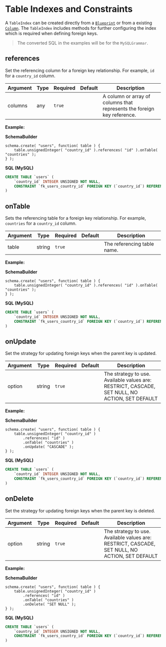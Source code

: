 # Table Indexes and Constraints

A `TableIndex` can be created directly from a [`Blueprint`](schema/creating-table-constraints.md) or from a existing [`Column`](schema/modifiers.md).  The `TableIndex` includes methods for further configuring the index which is required when defining foreign keys.

> The converted SQL in the examples will be for the `MySQLGrammar`.

## references

Set the referencing column for a foreign key relationship.
For example, `id` for a `country_id` column.

| Argument | Type | Required | Default |                               Description                               |
|----------|------|----------|---------|-------------------------------------------------------------------------|
| columns  | any  | `true`   |         | A column or array of columns that represents the foreign key reference. |

**Example:**

__SchemaBuilder__
```
schema.create( "users", function( table ) {
	table.unsignedInteger( "country_id" ).references( "id" ).onTable( "countries" );
} );
```

__SQL (MySQL)__
```sql
CREATE TABLE `users` (
	`country_id` INTEGER UNSIGNED NOT NULL,
	CONSTRAINT `fk_users_country_id` FOREIGN KEY (`country_id`) REFERENCES `countries` (`id`) ON UPDATE NO ACTION ON DELETE NO ACTION
)
```

## onTable

Sets the referencing table for a foreign key relationship.
For example, `countries` for a `country_id` column.

| Argument |  Type  | Required | Default |         Description         |
|----------|--------|----------|---------|-----------------------------|
| table    | string | `true`   |         | The referencing table name. |

**Example:**

__SchemaBuilder__
```
schema.create( "users", function( table ) {
	table.unsignedInteger( "country_id" ).references( "id" ).onTable( "countries" );
} );
```

__SQL (MySQL)__
```sql
CREATE TABLE `users` (
	`country_id` INTEGER UNSIGNED NOT NULL,
	CONSTRAINT `fk_users_country_id` FOREIGN KEY (`country_id`) REFERENCES `countries` (`id`) ON UPDATE NO ACTION ON DELETE NO ACTION
)
```

## onUpdate

Set the strategy for updating foreign keys when the parent key is updated.

| Argument |  Type  | Required | Default |                                          Description                                           |
|----------|--------|----------|---------|------------------------------------------------------------------------------------------------|
| option   | string | `true`   |         | The strategy to use. Available values are: RESTRICT, CASCADE, SET NULL, NO ACTION, SET DEFAULT |

**Example:**

__SchemaBuilder__
```
schema.create( "users", function( table ) {
	table.unsignedInteger( "country_id" )
		.references( "id" )
		.onTable( "countries" )
		.onUpdate( "CASCADE" );
} );
```

__SQL (MySQL)__
```sql
CREATE TABLE `users` (
	`country_id` INTEGER UNSIGNED NOT NULL,
	CONSTRAINT `fk_users_country_id` FOREIGN KEY (`country_id`) REFERENCES `countries` (`id`) ON UPDATE CASCADE ON DELETE NO ACTION
)
```

## onDelete

Set the strategy for updating foreign keys when the parent key is deleted.

| Argument |  Type  | Required | Default |                                          Description                                           |
|----------|--------|----------|---------|------------------------------------------------------------------------------------------------|
| option   | string | `true`   |         | The strategy to use. Available values are: RESTRICT, CASCADE, SET NULL, NO ACTION, SET DEFAULT |

**Example:**

__SchemaBuilder__
```
schema.create( "users", function( table ) {
	table.unsignedInteger( "country_id" )
		.references( "id" )
		.onTable( "countries" )
		.onDelete( "SET NULL" );
} );
```

__SQL (MySQL)__
```sql
CREATE TABLE `users` (
	`country_id` INTEGER UNSIGNED NOT NULL,
	CONSTRAINT `fk_users_country_id` FOREIGN KEY (`country_id`) REFERENCES `countries` (`id`) ON UPDATE NO ACTION ON DELETE SET NULL
)
```

